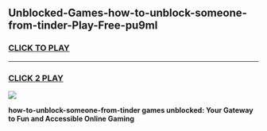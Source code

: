 
## Unblocked-Games-how-to-unblock-someone-from-tinder-Play-Free-pu9ml
<h3>
<a href="https://premium76.site?title=how-to-unblock-someone-from-tinder&ref=23A">CLICK TO PLAY</a></h3>
<hr>

<h3>
<a href="https://premium76.site?title=how-to-unblock-someone-from-tinder&ref=23A">CLICK 2 PLAY</a>
  
</h3>

<a href="https://premium76.site?title=how-to-unblock-someone-from-tinder&ref=23A"><img src="https://clearcache.store/games.png"></a>


**how-to-unblock-someone-from-tinder games unblocked: Your Gateway to Fun and Accessible Online Gaming**
